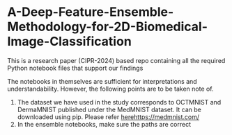 # A-Deep-Feature-Ensemble-Methodology-for-2D-Biomedical-Image-Classification
This is a research paper (CIPR-2024) based repo containing all the required Python notebook files that support our findings

The notebooks in themselves are sufficient for interpretations and understandability. However, the following points are to be taken note of.
1. The dataset we have used in the study corresponds to OCTMNIST and DermaMNIST published under the MedMNIST dataset. It can be downloaded using pip. Please refer [here](https://medmnist.com/)https://medmnist.com/
2. In the ensemble notebooks, make sure the paths are correct
